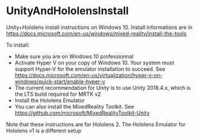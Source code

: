 # UnityAndHololensInstall
Unity+Hololens install instructions on Windows 10. Install informations are in https://docs.microsoft.com/en-us/windows/mixed-reality/install-the-tools

To install:
* Make sure you are on Windows 10 professionnal
* Activate Hyper V on your copy of Windows 10. Your system must support Hyper-V for the emulator installation to succeed. See https://docs.microsoft.com/en-us/virtualization/hyper-v-on-windows/quick-start/enable-hyper-v
* The current recommendation for Unity is to use Unity 2018.4.x, which is the LTS build required for MRTK v2
* Install the Hololens Emulator
* You can also install the MixedReality Toolkit. See https://github.com/microsoft/MixedRealityToolkit-Unity

Note that these instructions are for Hololens 2. The Hololens Emulator for Hololens v1 is a different setup
